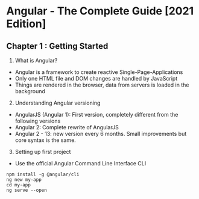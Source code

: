 # Angular - The Complete Guide [2021 Edition]

## Chapter 1 : Getting Started

1. What is Angular?

- Angular is a framework to create reactive Single-Page-Applications
- Only one HTML file and DOM changes are handled by JavaScript
- Things are rendered in the browser, data from servers is loaded in the background

2. Understanding Angular versioning

- AngularJS (Angular 1): First version, completely different from the following versions
- Angular 2: Complete rewrite of AngularJS
- Angular 2 - 13: new version every 6 months. Small improvements but core syntax is the same.

3. Setting up first project

- Use the official Angular Command Line Interface CLI

```
npm install -g @angular/cli
ng new my-app
cd my-app
ng serve --open
```
